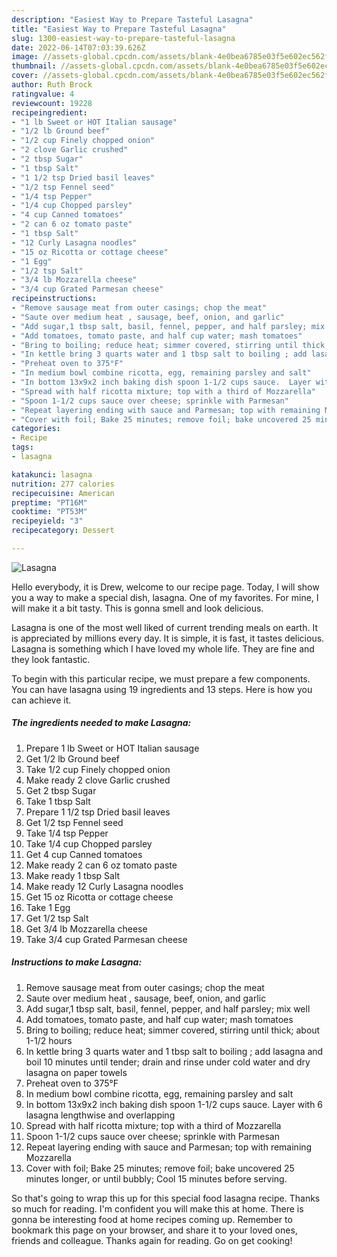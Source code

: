 ```yaml
---
description: "Easiest Way to Prepare Tasteful Lasagna"
title: "Easiest Way to Prepare Tasteful Lasagna"
slug: 1300-easiest-way-to-prepare-tasteful-lasagna
date: 2022-06-14T07:03:39.626Z
image: //assets-global.cpcdn.com/assets/blank-4e0bea6785e03f5e602ec562f230caae08da540cada707380b4fe1bbebba43da.png
thumbnail: //assets-global.cpcdn.com/assets/blank-4e0bea6785e03f5e602ec562f230caae08da540cada707380b4fe1bbebba43da.png
cover: //assets-global.cpcdn.com/assets/blank-4e0bea6785e03f5e602ec562f230caae08da540cada707380b4fe1bbebba43da.png
author: Ruth Brock
ratingvalue: 4
reviewcount: 19228
recipeingredient:
- "1 lb Sweet or HOT Italian sausage"
- "1/2 lb Ground beef"
- "1/2 cup Finely chopped onion"
- "2 clove Garlic crushed"
- "2 tbsp Sugar"
- "1 tbsp Salt"
- "1 1/2 tsp Dried basil leaves"
- "1/2 tsp Fennel seed"
- "1/4 tsp Pepper"
- "1/4 cup Chopped parsley"
- "4 cup Canned tomatoes"
- "2 can 6 oz tomato paste"
- "1 tbsp Salt"
- "12 Curly Lasagna noodles"
- "15 oz Ricotta or cottage cheese"
- "1 Egg"
- "1/2 tsp Salt"
- "3/4 lb Mozzarella cheese"
- "3/4 cup Grated Parmesan cheese"
recipeinstructions:
- "Remove sausage meat from outer casings; chop the meat"
- "Saute over medium heat , sausage, beef, onion, and garlic"
- "Add sugar,1 tbsp salt, basil, fennel, pepper, and half parsley; mix well"
- "Add tomatoes, tomato paste, and half cup water; mash tomatoes"
- "Bring to boiling; reduce heat; simmer covered, stirring until thick; about 1-1/2 hours"
- "In kettle bring 3 quarts water and 1 tbsp salt to boiling ; add lasagna and boil 10 minutes until tender; drain and rinse under cold water and dry lasagna on paper towels"
- "Preheat oven to 375°F"
- "In medium bowl combine ricotta, egg, remaining parsley and salt"
- "In bottom 13x9x2 inch baking dish spoon 1-1/2 cups sauce.  Layer with 6 lasagna lengthwise and overlapping"
- "Spread with half ricotta mixture; top with a third of Mozzarella"
- "Spoon 1-1/2 cups sauce over cheese; sprinkle with Parmesan"
- "Repeat layering ending with sauce and Parmesan; top with remaining Mozzarella"
- "Cover with foil; Bake 25 minutes; remove foil; bake uncovered 25 minutes longer, or until bubbly; Cool 15 minutes before serving."
categories:
- Recipe
tags:
- lasagna

katakunci: lasagna 
nutrition: 277 calories
recipecuisine: American
preptime: "PT16M"
cooktime: "PT53M"
recipeyield: "3"
recipecategory: Dessert

---
```



![Lasagna](//assets-global.cpcdn.com/assets/blank-4e0bea6785e03f5e602ec562f230caae08da540cada707380b4fe1bbebba43da.png)

Hello everybody, it is Drew, welcome to our recipe page. Today, I will show you a way to make a special dish, lasagna. One of my favorites. For mine, I will make it a bit tasty. This is gonna smell and look delicious.

Lasagna is one of the most well liked of current trending meals on earth. It is appreciated by millions every day. It is simple, it is fast, it tastes delicious. Lasagna is something which I have loved my whole life. They are fine and they look fantastic.




To begin with this particular recipe, we must prepare a few components. You can have lasagna using 19 ingredients and 13 steps. Here is how you can achieve it.

<!--inarticleads1-->

##### The ingredients needed to make Lasagna:

1. Prepare 1 lb Sweet or HOT Italian sausage
1. Get 1/2 lb Ground beef
1. Take 1/2 cup Finely chopped onion
1. Make ready 2 clove Garlic crushed
1. Get 2 tbsp Sugar
1. Take 1 tbsp Salt
1. Prepare 1 1/2 tsp Dried basil leaves
1. Get 1/2 tsp Fennel seed
1. Take 1/4 tsp Pepper
1. Take 1/4 cup Chopped parsley
1. Get 4 cup Canned tomatoes
1. Make ready 2 can 6 oz tomato paste
1. Make ready 1 tbsp Salt
1. Make ready 12 Curly Lasagna noodles
1. Get 15 oz Ricotta or cottage cheese
1. Take 1 Egg
1. Get 1/2 tsp Salt
1. Get 3/4 lb Mozzarella cheese
1. Take 3/4 cup Grated Parmesan cheese




<!--inarticleads2-->

##### Instructions to make Lasagna:

1. Remove sausage meat from outer casings; chop the meat
1. Saute over medium heat , sausage, beef, onion, and garlic
1. Add sugar,1 tbsp salt, basil, fennel, pepper, and half parsley; mix well
1. Add tomatoes, tomato paste, and half cup water; mash tomatoes
1. Bring to boiling; reduce heat; simmer covered, stirring until thick; about 1-1/2 hours
1. In kettle bring 3 quarts water and 1 tbsp salt to boiling ; add lasagna and boil 10 minutes until tender; drain and rinse under cold water and dry lasagna on paper towels
1. Preheat oven to 375°F
1. In medium bowl combine ricotta, egg, remaining parsley and salt
1. In bottom 13x9x2 inch baking dish spoon 1-1/2 cups sauce.  Layer with 6 lasagna lengthwise and overlapping
1. Spread with half ricotta mixture; top with a third of Mozzarella
1. Spoon 1-1/2 cups sauce over cheese; sprinkle with Parmesan
1. Repeat layering ending with sauce and Parmesan; top with remaining Mozzarella
1. Cover with foil; Bake 25 minutes; remove foil; bake uncovered 25 minutes longer, or until bubbly; Cool 15 minutes before serving.




So that's going to wrap this up for this special food lasagna recipe. Thanks so much for reading. I'm confident you will make this at home. There is gonna be interesting food at home recipes coming up. Remember to bookmark this page on your browser, and share it to your loved ones, friends and colleague. Thanks again for reading. Go on get cooking!
